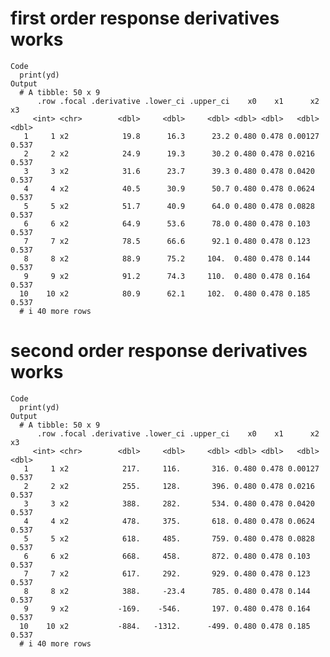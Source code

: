 # first order response derivatives works

    Code
      print(yd)
    Output
      # A tibble: 50 x 9
          .row .focal .derivative .lower_ci .upper_ci    x0    x1      x2    x3
         <int> <chr>        <dbl>     <dbl>     <dbl> <dbl> <dbl>   <dbl> <dbl>
       1     1 x2            19.8      16.3      23.2 0.480 0.478 0.00127 0.537
       2     2 x2            24.9      19.3      30.2 0.480 0.478 0.0216  0.537
       3     3 x2            31.6      23.7      39.3 0.480 0.478 0.0420  0.537
       4     4 x2            40.5      30.9      50.7 0.480 0.478 0.0624  0.537
       5     5 x2            51.7      40.9      64.0 0.480 0.478 0.0828  0.537
       6     6 x2            64.9      53.6      78.0 0.480 0.478 0.103   0.537
       7     7 x2            78.5      66.6      92.1 0.480 0.478 0.123   0.537
       8     8 x2            88.9      75.2     104.  0.480 0.478 0.144   0.537
       9     9 x2            91.2      74.3     110.  0.480 0.478 0.164   0.537
      10    10 x2            80.9      62.1     102.  0.480 0.478 0.185   0.537
      # i 40 more rows

# second order response derivatives works

    Code
      print(yd)
    Output
      # A tibble: 50 x 9
          .row .focal .derivative .lower_ci .upper_ci    x0    x1      x2    x3
         <int> <chr>        <dbl>     <dbl>     <dbl> <dbl> <dbl>   <dbl> <dbl>
       1     1 x2            217.     116.       316. 0.480 0.478 0.00127 0.537
       2     2 x2            255.     128.       396. 0.480 0.478 0.0216  0.537
       3     3 x2            388.     282.       534. 0.480 0.478 0.0420  0.537
       4     4 x2            478.     375.       618. 0.480 0.478 0.0624  0.537
       5     5 x2            618.     485.       759. 0.480 0.478 0.0828  0.537
       6     6 x2            668.     458.       872. 0.480 0.478 0.103   0.537
       7     7 x2            617.     292.       929. 0.480 0.478 0.123   0.537
       8     8 x2            388.     -23.4      785. 0.480 0.478 0.144   0.537
       9     9 x2           -169.    -546.       197. 0.480 0.478 0.164   0.537
      10    10 x2           -884.   -1312.      -499. 0.480 0.478 0.185   0.537
      # i 40 more rows

